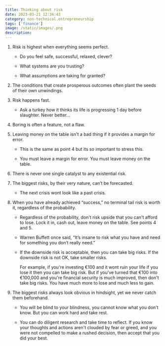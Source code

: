 ```yaml
---
title: Thinking about risk
date: 2023-03-21 12:34:43
category: non-technical.entrepreneurship
tags: ['finance']
image: /static/images/.png
description:
---
```


1. Risk is highest when everything seems perfect.

   - Do you feel safe, successful, relaxed, clever?

   - What systems are you trusting?

   - What assumptions are taking for granted?

2. The conditions that create prosperous outcomes often plant the seeds of their own unwindings.

3. Risk happens fast.

   - Ask a turkey how it thinks its life is progressing 1 day before slaughter. Never better...

4. Boring is often a feature, not a flaw.

5. Leaving money on the table isn't a bad thing if it provides a margin for error.

   - This is the same as point 4 but its so important to stress this.

   - You must leave a margin for error. You must leave money on the table.

6. There is never one single catalyst to any existential risk.

7. The biggest risks, by their very nature, can’t be forecasted.

   - The next crisis wont look like a past crisis.

8. When you have already achieved “success,” no terminal tail risk is worth it, regardless of the
   probability.

   - Regardless of the probability, don't risk upside that you can't afford to lose. Lock it in,
     cash out, leave money on the table. See points 4 and 5.
   - Warren Buffett once said, “It’s insane to risk what you have and need for something you don’t
     really need.”
   - If the downside risk is acceptable, then you can take big risks. If the downside risk is not
     OK, take smaller risks.

     For example, if you're investing €100 and it wont ruin your life if you lose it then you can
     take big risk. But if you've turned that €100 into €100,000 and you're financial security is
     much improved, then don't take big risks. You have much more to lose and much less to gain.

9. The biggest risks always look obvious in hindsight, yet we never catch them beforehand.

   - You will be blind to your blindness, you cannot know what you don't know. But you can work hard
     and take rest.

   - You can do diligent research and take time to reflect. If you know your thoughts and actions
     aren't clouded by fear or greed, and you were not compelled to make a rushed decision, then
     accept that you did your best.
